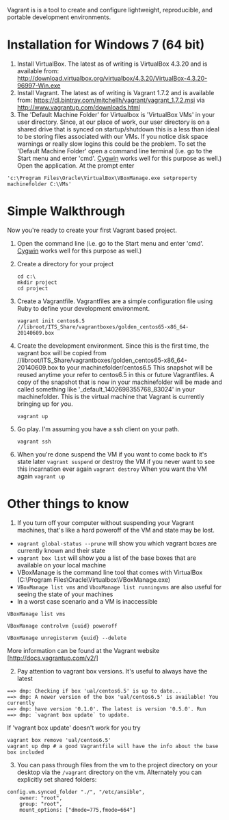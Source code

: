 Vagrant is is a tool to create and configure lightweight, reproducible, and portable development environments.

Installation for Windows 7 (64 bit)
============
1. Install VirtualBox.  The latest as of writing is VirtualBox 4.3.20 and is available from: 
http://download.virtualbox.org/virtualbox/4.3.20/VirtualBox-4.3.20-96997-Win.exe
2. Install Vagrant. The latest as of writing is Vagrant 1.7.2 and is available from: 
https://dl.bintray.com/mitchellh/vagrant/vagrant_1.7.2.msi via http://www.vagrantup.com/downloads.html
3. The 'Default Machine Folder' for Virtualbox is 'VirtualBox VMs' in your user directory.  Since, at our place of work,
our user directory is on a shared drive that is synced on startup/shutdown this is a less than ideal to be storing 
files associated with our VMs.  If you notice disk space warnings or really slow logins this could be the problem.  To set
the 'Default Machine Folder' open a command line terminal (i.e. go to the Start menu and enter 'cmd'.  [Cygwin](../Ansible#installation-for-windows-7) works well for this purpose as well.)  Open the application.  At the prompt enter 
```
'c:\Program Files\Oracle\VirtualBox\VBoxManage.exe setproperty machinefolder C:\VMs'
```

Simple Walkthrough
==================
Now you're ready to create your first Vagrant based project.

1. Open the command line (i.e. go to the Start menu and enter 'cmd'.  [Cygwin](../Ansible#installation-for-windows-7) works well for this purpose as well.)
2. Create a directory for your project

    ```
    cd c:\  
    mkdir project  
    cd project
    ```  
3. Create a Vagrantfile. Vagrantfiles are a simple configuration file using Ruby to define your development environment.

    ```
    vagrant init centos6.5 //libroot/ITS_Share/vagrantboxes/golden_centos65-x86_64-20140609.box
    ```  
4. Create the development environment.  Since this is the first time, the vagrant box will be copied from 
  //libroot/ITS_Share/vagrantboxes/golden_centos65-x86_64-20140609.box to your machinefolder/centos6.5  This snapshot will   be reused anytime your refer to centos6.5 in this or future Vagrantfiles.  A copy of the snapshot that is now in your 
  machinefolder will be made and called something like '_default_1402698355768_83024' in your machinefolder.  This is the 
  virtual machine that Vagrant is currently bringing up for you.

    ```
    vagrant up
    ```  
5. Go play.  I'm assuming you have a ssh client on your path.

    ```
    vagrant ssh
    ```
6. When you're done suspend the VM if you want to come back to it's state later ```vagrant suspend``` or destroy the VM if you never want to see this incarnation ever again ```vagrant destroy```  When you want the VM again ```vagrant up```

Other things to know
====================
1. If you turn off your computer without suspending your Vagrant machines, that's like a hard poweroff of the VM and state may be lost.
 * ```vagrant global-status --prune``` will show you which vagrant boxes are currently known and their state
 * ```vagrant box list``` will show you a list of the base boxes that are available on your local machine
 * VBoxManage is the command line tool that comes with VirtualBox (C:\Program Files\Oracle\Virtualbox\VBoxManage.exe)
 * ```VBoxManage list vms``` and ```VboxManage list runningvms``` are also useful for seeing the state of your machines
 * In a worst case scenario and a VM is inaccessible 
 ```
 VBoxManage list vms
 ``` 
 ```
 VBoxManage controlvm {uuid} poweroff
 ```
 ```
 VBoxManage unregistervm {uuid} --delete
 ```

 More information can be found at the Vagrant website [http://docs.vagrantup.com/v2/]

2. Pay attention to vagrant box versions.  It's useful to always have the latest
 ```
 ==> dmp: Checking if box 'ual/centos6.5' is up to date...
 ==> dmp: A newer version of the box 'ual/centos6.5' is available! You currently
 ==> dmp: have version '0.1.0'. The latest is version '0.5.0'. Run
 ==> dmp: `vagrant box update` to update.
 ```
 If 'vagrant box update' doesn't work for you try
 ```
 vagrant box remove 'ual/centos6.5'
 vagrant up dmp # a good Vagrantfile will have the info about the base box included
 ```

3. You can pass through files from the vm to the project directory on your desktop via the ```/vagrant``` directory on the vm. Alternately you can explicitly set shared folders:
 ```
 config.vm.synced_folder "./", "/etc/ansible",
     owner: "root",
     group: "root",
     mount_options: ["dmode=775,fmode=664"]
 ```
